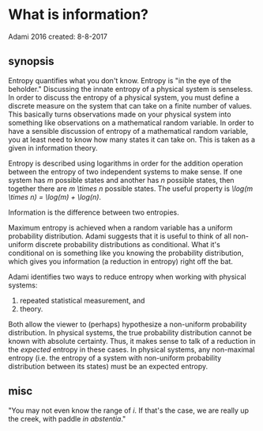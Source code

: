 # What is information?

Adami
2016
created: 8-8-2017

## synopsis

Entropy quantifies what you don't know.
Entropy is "in the eye of the beholder."
Discussing the innate entropy of a physical system is senseless.
In order to discuss the entropy of a physical system, you must define a discrete measure on the system that can take on a finite number of values.
This basically turns observations made on your physical system into something like observations on a mathematical random variable.
In order to have a sensible discussion of entropy of a mathematical random variable, you at least need to know how many states it can take on.
This is taken as a given in information theory.

Entropy is described using logarithms in order for the addition operation between the entropy of two independent systems to make sense.
If one system has *m* possible states and another has *n* possible states, then together there are *m \times n* possible states.
The useful property is *\log(m \times n) = \log(m) + \log(n)*.

Information is the difference between two entropies.

Maximum entropy is achieved when a random variable has a uniform probability distribution.
Adami suggests that it is useful to think of all non-uniform discrete probability distributions as conditional.
What it's conditional on is something like you knowing the probability distribution, which gives you information (a reduction in entropy) right off the bat.

Adami identifies two ways to reduce entropy when working with physical systems:
  1. repeated statistical measurement, and
  2. theory.

Both allow the viewer to (perhaps) hypothesize a non-uniform probability distribution.
In physical systems, the true probability distribution cannot be known with absolute certainty.
Thus, it makes sense to talk of a reduction in the *expected* entropy in these cases.
In physical systems, any non-maximal entropy (i.e. the entropy of a system with non-uniform probability distribution between its states) must be an expected entropy.

## misc
"You may not even know the range of *i*.
If that's the case, we are really up the creek, with paddle *in abstentia*."
